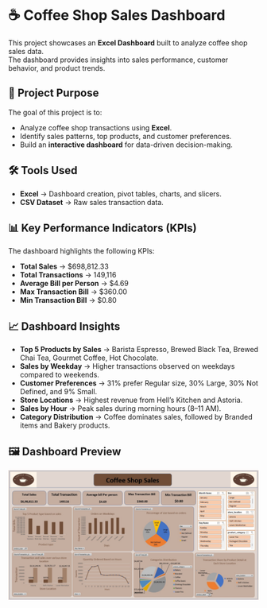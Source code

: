 
# ☕ Coffee Shop Sales Dashboard

This project showcases an **Excel Dashboard** built to analyze coffee shop sales data.  
The dashboard provides insights into sales performance, customer behavior, and product trends.  

## 📌 Project Purpose
The goal of this project is to:
- Analyze coffee shop transactions using **Excel**.
- Identify sales patterns, top products, and customer preferences.
- Build an **interactive dashboard** for data-driven decision-making.

## 🛠️ Tools Used
- **Excel** → Dashboard creation, pivot tables, charts, and slicers.
- **CSV Dataset** → Raw sales transaction data.

## 📊 Key Performance Indicators (KPIs)
The dashboard highlights the following KPIs:
- **Total Sales** → $698,812.33  
- **Total Transactions** → 149,116  
- **Average Bill per Person** → $4.69  
- **Max Transaction Bill** → $360.00  
- **Min Transaction Bill** → $0.80  

## 📈 Dashboard Insights
- **Top 5 Products by Sales** → Barista Espresso, Brewed Black Tea, Brewed Chai Tea, Gourmet Coffee, Hot Chocolate.  
- **Sales by Weekday** → Higher transactions observed on weekdays compared to weekends.  
- **Customer Preferences** → 31% prefer Regular size, 30% Large, 30% Not Defined, and 9% Small.  
- **Store Locations** → Highest revenue from Hell’s Kitchen and Astoria.  
- **Sales by Hour** → Peak sales during morning hours (8–11 AM).  
- **Category Distribution** → Coffee dominates sales, followed by Branded items and Bakery products.

## 🖼️ Dashboard Preview
![Dashboard](https://github.com/yuvrajpawar4766/Data-Analysis-Project/blob/ab1fd16bf9ac88eabe256636156680d29878e1f2/Excel-Projects/Coffee%20Shop%20Sales%20Dashboard/Dashboard_Screenshot.jpg)

